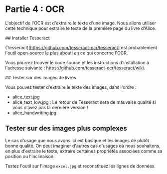 # Partie 4 : OCR

L'objectif de l'OCR est d'extraire le texte d'une image. Nous allons utiliser cette technique pour extraire le texte de la première page du livre d'Alice.

## Installer Tesseract 

(Tesseract)[https://github.com/tesseract-ocr/tesseract] est probablement l'outil open-source le plus abouti en ce qui concerne l'OCR.

Vous pourrez trouver le code source et les instructions d'installation à l'adresse suivante : https://github.com/tesseract-ocr/tesseract/wiki.


## Tester sur des images de livres

Vous pouvez tester d'extraire le texte des images, dans l'ordre :

  - alice_text.jpg
  - alice_text_low.jpg : Le retour de Tesseract sera de mauvaise qualité si vous n'avez pas la dernière version !
  - alice_handwriting.jpg

## Tester sur des images plus complexes

Le cas d'usage que nous avons ici est basique et les images de plutôt bonne qualité. On peut imaginer d'autres cas d'usages où nous souhaitons, en plus d'extraire le texte, extraire certaines propriétés associées comme sa position ou l'inclinaison.

Testez l'outil sur l'image `excel.jpg` et reconstituez les lignes de données.
